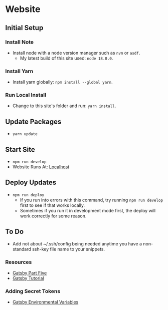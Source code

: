 # Website

## Initial Setup

### Install Note

- Install node with a node version manager such as `nvm` or `asdf`.
  - My latest build of this site used: `node 18.0.0`.

### Install Yarn

- Install yarn globally: `npm install --global yarn`.

### Run Local Install

- Change to this site's folder and run: `yarn install`.

## Update Packages

- `yarn update`

## Start Site

- `npm run develop`
- Website Runs At: [Localhost](http://localhost:8000)

## Deploy Updates

- `npm run deploy`
  - If you run into errors with this command, try running `npm run develop` first to see if that works locally.
  - Sometimes if you run it in development mode first, the deploy will work correctly for some reason.

## To Do

- Add not about ~/.ssh/config being needed anytime you have a non-standard ssh-key file name to your snippets.

### Resources

- [Gatsby Part Five](https://www.gatsbyjs.org/tutorial/part-five)
- [Gatsby Tutorial](https://www.gatsbyjs.org/tutorial)

### Adding Secret Tokens

- [Gatsby Environmental Variables](https://www.gatsbyjs.com/docs/how-to/local-development/environment-variables)
